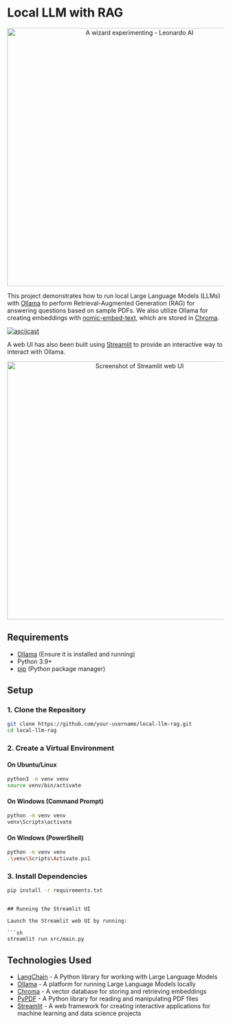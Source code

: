 # Local LLM with RAG

<p align="center">
    <img src="images/wizard_experimenting.jpg" alt="A wizard experimenting - Leonardo AI" width="600">
</p>

This project demonstrates how to run local Large Language Models (LLMs) with [Ollama](https://ollama.ai/) to perform Retrieval-Augmented Generation (RAG) for answering questions based on sample PDFs. We also utilize Ollama for creating embeddings with [nomic-embed-text](https://ollama.com/library/nomic-embed-text), which are stored in [Chroma](https://docs.trychroma.com/).

[![asciicast](https://asciinema.org/a/fepTvXf1UiDpRUhhNiswL8isu.svg)](https://asciinema.org/a/fepTvXf1UiDpRUhhNiswL8isu)

A web UI has also been built using [Streamlit](https://streamlit.io/) to provide an interactive way to interact with Ollama.

<p align="center">
    <img src="images/streamlit_ui.png" alt="Screenshot of Streamlit web UI" width="600">
</p>

## Requirements

- [Ollama](https://ollama.ai/) (Ensure it is installed and running)
- Python 3.9+
- [pip](https://pip.pypa.io/en/stable/) (Python package manager)

## Setup

### 1. Clone the Repository

```sh
git clone https://github.com/your-username/local-llm-rag.git
cd local-llm-rag
```

### 2. Create a Virtual Environment

#### **On Ubuntu/Linux**

```sh
python3 -m venv venv
source venv/bin/activate
```

#### **On Windows (Command Prompt)**

```sh
python -m venv venv
venv\Scripts\activate
```

#### **On Windows (PowerShell)**

```sh
python -m venv venv
.\venv\Scripts\Activate.ps1
```

### 3. Install Dependencies

```sh
pip install -r requirements.txt
```

```

## Running the Streamlit UI

Launch the Streamlit web UI by running:

```sh
streamlit run src/main.py
```

## Technologies Used

- [LangChain](https://github.com/langchain/langchain) - A Python library for working with Large Language Models
- [Ollama](https://ollama.ai/) - A platform for running Large Language Models locally
- [Chroma](https://docs.trychroma.com/) - A vector database for storing and retrieving embeddings
- [PyPDF](https://pypi.org/project/PyPDF2/) - A Python library for reading and manipulating PDF files
- [Streamlit](https://streamlit.io/) - A web framework for creating interactive applications for machine learning and data science projects

